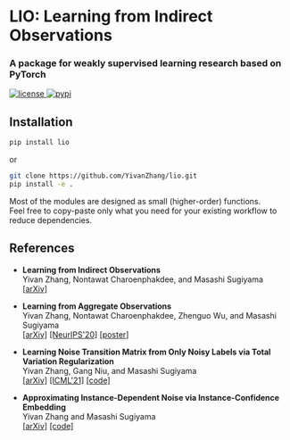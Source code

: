 # LIO: Learning from Indirect Observations

### A package for weakly supervised learning research based on PyTorch

<a href="https://github.com/YivanZhang/lio/blob/master/LICENSE">
  <img alt="license" src="https://img.shields.io/github/license/YivanZhang/lio">
</a>
<a href="https://pypi.org/project/lio/">
  <img alt="pypi" src="https://badge.fury.io/py/lio.svg" alt="PyPI version">
</a>

## Installation

```sh
pip install lio
```
or
```sh
git clone https://github.com/YivanZhang/lio.git
pip install -e .
```

Most of the modules are designed as small (higher-order) functions.  
Feel free to copy-paste only what you need for your existing workflow to reduce dependencies.

## References

- **Learning from Indirect Observations**  
  Yivan Zhang, Nontawat Charoenphakdee, and Masashi Sugiyama  
  [[arXiv]](https://arxiv.org/abs/1910.04394)

- **Learning from Aggregate Observations**  
  Yivan Zhang, Nontawat Charoenphakdee, Zhenguo Wu, and Masashi Sugiyama  
  [[arXiv]](https://arxiv.org/abs/2004.06316)
  [[NeurIPS'20]](https://proceedings.neurips.cc/paper/2020/hash/5b0fa0e4c041548bb6289e15d865a696-Abstract.html)
  [[poster]](posters/neurips20_aggregate_observations.pdf)

- **Learning Noise Transition Matrix from Only Noisy Labels via Total Variation Regularization**  
  Yivan Zhang, Gang Niu, and Masashi Sugiyama  
  [[arXiv]](https://arxiv.org/abs/2102.02414)
  [[ICML'21]]()
  [[code]](/ex/transition-matrix)

- **Approximating Instance-Dependent Noise via Instance-Confidence Embedding**  
  Yivan Zhang and Masashi Sugiyama  
  [[arXiv]](https://arxiv.org/abs/2103.13569)
  [[code]](/ex/instance-embedding)
